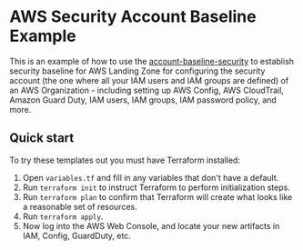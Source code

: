 # AWS Security Account Baseline Example

This is an example of how to use the [account-baseline-security](/modules/account-baseline-security) to establish security baseline 
for AWS Landing Zone for configuring the security account (the one where all your IAM users and IAM groups are defined) of an AWS Organization - including setting up AWS Config, AWS CloudTrail, 
Amazon Guard Duty, IAM users, IAM groups, IAM password policy, and more.

## Quick start

To try these templates out you must have Terraform installed:

1. Open `variables.tf` and fill in any variables that don't have a default.
1. Run `terraform init` to instruct Terraform to perform initialization steps.
1. Run `terraform plan` to confirm that Terraform will create what looks like a reasonable set of resources.
1. Run `terraform apply`.
1. Now log into the AWS Web Console, and locate your new artifacts in IAM, Config, GuardDuty, etc.
